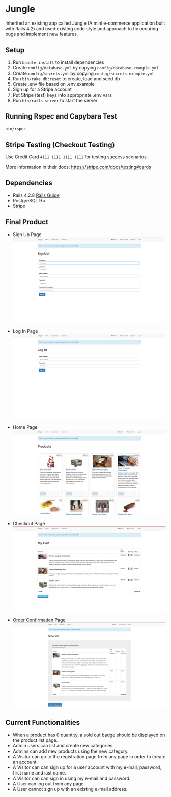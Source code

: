 # Jungle

Inherited an existing app called Jungle (A mini e-commerce application built with Rails 4.2) and used existing code style and approach to fix occuring bugs and implement new features.

## Setup

1. Run `bundle install` to install dependencies
2. Create `config/database.yml` by copying `config/database.example.yml`
3. Create `config/secrets.yml` by copying `config/secrets.example.yml`
4. Run `bin/rake db:reset` to create, load and seed db
5. Create .env file based on .env.example
6. Sign up for a Stripe account
7. Put Stripe (test) keys into appropriate .env vars
8. Run `bin/rails server` to start the server

## Running Rspec and Capybara Test

```sh
bin/rspec
```

## Stripe Testing (Checkout Testing)

Use Credit Card `4111 1111 1111 1111` for testing success scenarios.

More information in their docs: <https://stripe.com/docs/testing#cards>

## Dependencies

- Rails 4.2.8 [Rails Guide](http://guides.rubyonrails.org/v4.2/)
- PostgreSQL 9.x
- Stripe

## Final Product

- Sign Up Page
  !["Sign Up Page"](public/images/signup.png)

- Log In Page
  !["Log In Page"](public/images/login.png)

- Home Page
  !["Home Page"](public/images/homepage.png)

- Checkout Page
  !["Checkout Page"](public/images/checkout.png)

- Order Confirmation Page
  !["Order Confirmation Page"](public/images/orderconfirm.png)

## Current Functionalities

- When a product has 0 quantity, a sold out badge should be displayed on the product list page.
- Admin users can list and create new categories.
- Admins can add new products using the new category.
- A Visitor can go to the registration page from any page in order to create an account.
- A Visitor can can sign up for a user account with my e-mail, password, first name and last name.
- A Visitor can can sign in using my e-mail and password.
- A User can log out from any page.
- A User cannot sign up with an existing e-mail address.
